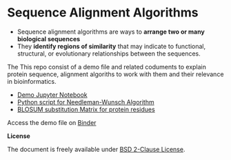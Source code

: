 # Sequence Alignment Algorithms

- Sequence alignment algorithms are ways to **arrange two or many biological sequences** 
- They **identify regions of similarity** that may indicate to functional, structural, or evolutionary relationships between the sequences.

The This repo consist of a demo file and related coduments to explain protein sequence, alignment algoriths to work with them and their relevance in bioinformatics.

- [Demo Jupyter Notebook](https://github.com/malvikasharan/Alignment-Algorithms/blob/master/homage_to_alignment%20algorithms.ipynb)
- [Python script for Needleman-Wunsch Algorithm](https://github.com/malvikasharan/Alignment-Algorithms/blob/master/alignment_simple.py)
- [BLOSUM substitution Matrix for protein residues](https://github.com/malvikasharan/Alignment-Algorithms/blob/master/blosum62.bla)

Access the demo file on [Binder](https://mybinder.org/v2/gh/malvikasharan/Alignment-Algorithms/master?filepath=https%3A%2F%2Fgithub.com%2Fmalvikasharan%2FAlignment-Algorithms%2Fblob%2Fmaster%2Fhomage_to_alignment%2520algorithms.ipynb)

**License**

The document is freely available under [BSD 2-Clause License](https://github.com/malvikasharan/Alignment-Algorithms/blob/master/LICENSE).




